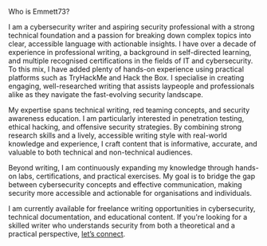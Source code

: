 Who is Emmett73?

I am a cybersecurity writer and aspiring security professional with a strong technical foundation and a passion for breaking down complex topics into clear, accessible language with actionable insights. I have over a decade of experience in professional writing, a background in self-directed learning, and multiple recognised certifications in the fields of IT and cybersecurity. To this mix, I have added plenty of hands-on experience using practical platforms such as TryHackMe and Hack the Box. I specialise in creating engaging, well-researched writing that assists laypeople and professionals alike as they navigate the fast-evolving security landscape.

My expertise spans technical writing, red teaming concepts, and security awareness education. I am particularly interested in penetration testing, ethical hacking, and offensive security strategies. By combining strong research skills and a lively, accessible writing style with real-world knowledge and experience, I craft content that is informative, accurate, and valuable to both technical and non-technical audiences.

Beyond writing, I am continuously expanding my knowledge through hands-on labs, certifications, and practical exercises. My goal is to bridge the gap between cybersecurity concepts and effective communication, making security more accessible and actionable for organisations and individuals.

I am currently available for freelance writing opportunities in cybersecurity, technical documentation, and educational content. If you're looking for a skilled writer who understands security from both a theoretical and a practical perspective, [let’s connect](mailto:c_emmett@zohomail.eu).
